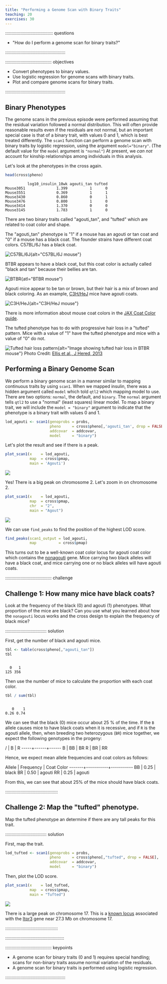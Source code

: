 ```yaml
---
title: "Performing a Genome Scan with Binary Traits"
teaching: 20
exercises: 30
---
```


:::::::::::::::::::::::::::::::::::::: questions 

- "How do I perform a genome scan for binary traits?"

::::::::::::::::::::::::::::::::::::::::::::::::

::::::::::::::::::::::::::::::::::::: objectives

- Convert phenotypes to binary values.
- Use logistic regression for genome scans with binary traits.
- Plot and compare genome scans for binary traits.

::::::::::::::::::::::::::::::::::::::::::::::::



## Binary Phenotypes

The genome scans in the previous episode were performed assuming that the 
residual variation followed a normal distribution. This will often provide 
reasonable results even if the residuals are not normal, but an important 
special case is that of a binary trait, with values 0 and 1, which is best 
treated differently. The `scan1` function can perform a genome scan with binary
traits by logistic regression, using the argument `model="binary"`. (The default
value for the `model` argument is `"normal"`) At present, we _can not_ account 
for kinship relationships among individuals in this analysis.

Let's look at the phenotypes in the cross again.


``` r
head(cross$pheno)
```

``` output
          log10_insulin_10wk agouti_tan tufted
Mouse3051              1.399          1      0
Mouse3551              0.369          1      1
Mouse3430              0.860          0      1
Mouse3476              0.800          1      0
Mouse3414              1.370          0      0
Mouse3145              1.783          1      0
```

There are two binary traits called "agouti_tan", and "tufted" which are related
to coat color and shape.

The "agouti_tan" phenotype is "1" if a mouse has an agouti or tan coat and "0"
if a mouse has a black coat. The founder strains have different coat colors.
C57BL/6J has a black coat.

![C57BL/6J](fig/C57BL_6J_000664.png){alt="C57BL/6J mouse"}

BTBR appears to have a black coat, but this coat color is actually called "black
and tan" because their bellies are tan.

![BTBR](fig/BTBR_002282.png){atl="BTBR mouse"}

Agouti mice appear to be tan or brown, but their hair is a mix of brown and 
black coloring. As an example, [C3H/HeJ]() mice have agouti coats.

![C3H/HeJ](fig/C3H_HeJ_000659.png){alt="C3H/HeJ mouse"}

There is more information about mouse coat colors in the 
[JAX Coat Color guide](https://jackson.jax.org/rs/444-BUH-304/images/Poster_Mouse_Coat_Color.pdf).

The tufted phenotype has to do with progressive hair loss in a "tufted"
pattern. Mice with a value of "1" have the tufted phenotype and mice with a 
value of "0" do not.

![Tufted hair loss pattern](fig/Ellis_JHered_2013.jpg){alt="Image showing tufted hair loss in BTBR mouse"}
Photo Credit: [Ellis et al., J Hered, 2013](https://pubmed.ncbi.nlm.nih.gov/23100490/)

## Performing a Binary Genome Scan

We perform a binary genome scan in a manner similar to mapping continuous traits
by using `scan1`. When we mapped insulin, there was a hidden argument called 
`model` which told `qtl2` which mapping model to use. There are two options:
`normal`, the default, and `binary`. The `normal` argument tells `qtl2` to use a
"normal" (least squares) linear model. To map a binary trait, we will 
include the `model = "binary"` argument to indicate that the phenotype is a 
binary trait with values 0 and 1.


``` r
lod_agouti <- scan1(genoprobs = probs, 
                    pheno     = cross$pheno[,'agouti_tan', drop = FALSE], 
                    addcovar  = addcovar, 
                    model     = "binary")
```

Let's plot the result and see if there is a peak.


``` r
plot_scan1(x    = lod_agouti, 
           map  = cross$pmap, 
           main = 'Agouti')
```

<img src="fig/perform-genome-scan-bin-rendered-plot_bin_scan-1.png" style="display: block; margin: auto;" />

Yes! There is a big peak on chromosome 2. Let's zoom in on chromosome 2.


``` r
plot_scan1(x    = lod_agouti, 
           map  = cross$pmap, 
           chr  = "2",
           main = "Agout")
```

<img src="fig/perform-genome-scan-bin-rendered-plot_bin_scan_chr2-1.png" style="display: block; margin: auto;" />

We can use `find_peaks` to find the position of the highest LOD score.


``` r
find_peaks(scan1_output = lod_agouti, 
           map          = cross$pmap)
```

This turns out to be a well-known coat color locus for agouti coat color which
contains the [nonagouti](https://www.informatics.jax.org/marker/MGI:87853) gene.
Mice carrying two black alleles will have a black coat, and mice carrying
one or no black alleles will have agouti coats.

::::::::::::::::::::::::::::::::::::: challenge

## Challenge 1: How many mice have black coats?

Look at the frequency of the black (0) and agouti (1) phenotypes. What 
proportion of the mice are black? Can you use what you learned about how
the `nonagouti` locus works and the cross design to explain the frequency of 
black mice?

::::::::::::::::::::::::::::::::: solution

First, get the number of black and agouti mice.


``` r
tbl <- table(cross$pheno[,"agouti_tan"])
tbl
```

``` output

  0   1 
125 356 
```

Then use the number of mice to calculate the proportion with each coat color.


``` r
tbl / sum(tbl)
```

``` output

   0    1 
0.26 0.74 
```

We can see that the black (0) mice occur about 25 % of the time. If the `B` 
allele causes mice to have black coats when it is recessive, and if `R` is the 
agouti allele, then, when breeding two heterozygous (`BR`) mice together, we
expect the following genotypes in the progeny:

  /  |  B   |  R
-----+------+------
  B  |  BB  |  BR
  R  |  BR  |  RR

Hence, we expect mean allele frequencies and coat colors as follows:

Allele | Frequency | Coat Color
-------+-----------+-----------
  BB   |    0.25   |   black
  BR   |    0.50   |   agouti
  RR   |    0.25   |   agouti

From this, we can see that about 25% of the mice should have black coats.

::::::::::::::::::::::::::::::::::::::::::

## Challenge 2: Map the "tufted" phenotype.

Map the tufted phenotype an determine if there are any tall peaks for this 
trait.

::::::::::::::::::::::::::::::::: solution

First, map the trait.


``` r
lod_tufted <- scan1(genoprobs = probs, 
                    pheno     = cross$pheno[,"tufted", drop = FALSE], 
                    addcovar  = addcovar, 
                    model     = "binary")
```

Then, plot the LOD score.


``` r
plot_scan1(x    = lod_tufted, 
           map  = cross$pmap, 
           main = "Tufted")
```

<img src="fig/perform-genome-scan-bin-rendered-challenge2b-1.png" style="display: block; margin: auto;" />

There is a large peak on chromosome 17. This is a 
[known locus](https://www.ncbi.nlm.nih.gov/pmc/articles/PMC3570182/) 
associated with the [Itpr3](https://www.informatics.jax.org/marker/MGI:96624)
gene near 27.3 Mb on chromosome 17.

::::::::::::::::::::::::::::::::::::::::::

:::::::::::::::::::::::::::::::::::::::::::::::


::::::::::::::::::::::::::::::::::::: keypoints 

- A genome scan for binary traits (0 and 1) requires special handling; scans 
for non-binary traits assume normal variation of the residuals.
- A genome scan for binary traits is performed using logistic regression.

::::::::::::::::::::::::::::::::::::::::::::::::
